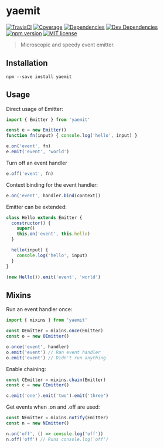 # yaemit

[![TravisCI](https://img.shields.io/circleci/project/github/kroogs/yaemit.svg)](https://circleci.com/gh/kroogs/yaemit)
[![Coverage](https://img.shields.io/coveralls/kroogs/yaemit.svg)](https://coveralls.io/github/kroogs/yaemit)
[![Dependencies](https://img.shields.io/david/kroogs/yaemit.svg)](https://david-dm.org/kroogs/yaemit)
[![Dev Dependencies](https://img.shields.io/david/dev/kroogs/yaemit.svg)](https://david-dm.org/kroogs/yaemit?type=dev)
[![npm version](https://img.shields.io/npm/v/yaemit.svg)](https://www.npmjs.com/package/yaemit)
[![MIT license](https://img.shields.io/npm/l/yaemit.svg)](https://spdx.org/licenses/MIT)

> Microscopic and speedy event emitter.

## Installation

  ```shell
  npm --save install yaemit
  ```

## Usage

  Direct usage of Emitter:
  ```javascript
  import { Emitter } from 'yaemit'

  const e = new Emitter()
  function fn(input) { console.log('hello', input) }

  e.on('event', fn)
  e.emit('event', 'world')
  ```

  Turn off an event handler
  ```javascript
  e.off('event', fn)
  ```

  Context binding for the event handler:
  ```javascript
  e.on('event', handler.bind(context))
  ```

  Emitter can be extended:
  ```javascript
  class Hello extends Emitter {
    constructor() {
      super()
      this.on('event', this.hello)
    }

    hello(input) {
      console.log('hello', input)
    }
  }

  (new Hello()).emit('event', 'world')
  ```

## Mixins

  Run an event handler once:
  ```javascript
  import { mixins } from 'yaemit'

  const OEmitter = mixins.once(Emitter)
  const o = new OEmitter()

  o.once('event', handler)
  o.emit('event') // Ran event handler
  o.emit('event') // Didn't run anything
  ```

  Enable chaining:
  ```javascript
  const CEmitter = mixins.chain(Emitter)
  const c = new CEmitter()

  c.emit('one').emit('two').emit('three')
  ```

  Get events when .on and .off are used:
  ```javascript
  const NEmitter = mixins.notify(Emitter)
  const n = new NEmitter()

  n.on('off', () => console.log('off'))
  n.off('off') // Runs console.log('off')
  ```
